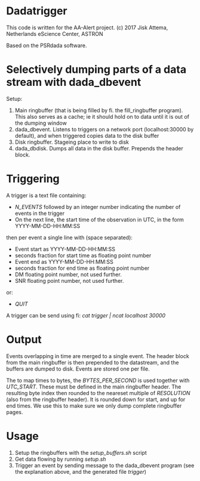 Dadatrigger
===========

This code is written for the AA-Alert project.
(c) 2017 Jisk Attema, Netherlands eScience Center, ASTRON


Based on the PSRdada software.


Selectively dumping parts of a data stream with dada\_dbevent
============================================================

Setup:

1. Main ringbuffer (that is being filled by fi. the fill\_ringbuffer program). This also serves as a cache; ie it should hold on to data until it is out of the dumping window
2. dada\_dbevent. Listens to triggers on a network port (localhost:30000 by default), and when triggered copies data to the disk buffer
3. Disk ringbuffer. Stageing place to write to disk
4. dada\_dbdisk. Dumps all data in the disk buffer. Prepends the header block.

Triggering
==========

A trigger is a text file containing:
  * *N_EVENTS* followed by an integer number indicating the number of events in the trigger
  * On the next line, the start time of the observation in UTC, in the form YYYY-MM-DD-HH:MM:SS

then per event a single line with (space separated):
  * Event start as YYYY-MM-DD-HH:MM:SS
  * seconds fraction for start time as floating point number
  * Event end as YYYY-MM-DD-HH:MM:SS
  * seconds fraction for end time as floating point number
  * DM  floating point number, not used further.
  * SNR floating point number, not used further.

or:
  * *QUIT*

A trigger can be send using fi: *cat trigger | ncat localhost 30000*


Output
======

Events overlapping in time are merged to a single event.
The header block from the main ringbuffer is then prepended to the datastream, and the buffers are dumped to disk.
Events are stored one per file.

The to map times to bytes, the *BYTES_PER_SECOND* is used together with *UTC_START*. These must be defined in the main ringbuffer header.
The resulting byte index then rounded to the neareset multiple of *RESOLUTION* (also from the ringbuffer header).
It is rounded down for start, and up for end times.
We use this to make sure we only dump complete ringbuffer pages.


Usage
=====

1. Setup the ringbuffers with the *setup_buffers.sh* script
2. Get data flowing by running *setup.sh*
3. Trigger an event by sending message to the dada\_dbevent program (see the explanation above, and the generated file *trigger*)

